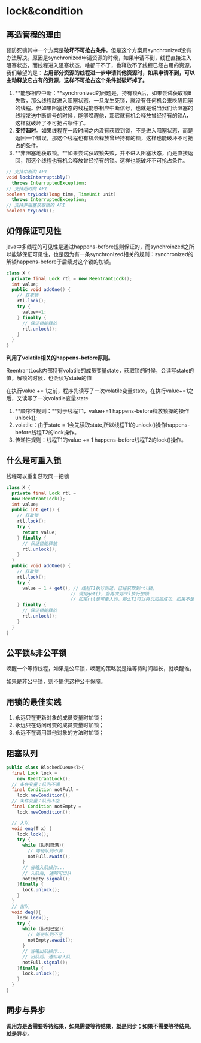# lock&condition

## 再造管程的理由

预防死锁其中一个方案是**破坏不可抢占条件**，但是这个方案用synchronized没有办法解决。原因是synchronized申请资源的时候，如果申请不到，线程直接进入阻塞状态，而线程进入阻塞状态，啥都干不了，也释放不了线程已经占用的资源。我们希望的是：**占用部分资源的线程进一步申请其他资源时，如果申请不到，可以主动释放它占有的资源，这样不可抢占这个条件就破坏掉了。**

1. **能够相应中断：**synchronized的问题是，持有锁A后，如果尝试获取锁B失败，那么线程就进入阻塞状态，一旦发生死锁，就没有任何机会来唤醒阻塞的线程。但如果阻塞状态的线程能够相应中断信号，也就是说当我们给阻塞的线程发送中断信号的时候，能够唤醒他，那它就有机会释放曾经持有的锁A，这样就破坏了不可抢占条件了。
2. **支持超时**。如果线程在一段时间之内没有获取到锁，不是进入阻塞状态，而是返回一个错误，那这个线程也有机会释放曾经持有的锁，这样也能破坏不可抢占的条件。
3. **非阻塞地获取锁。**如果尝试获取锁失败，并不进入阻塞状态，而是直接返回，那这个线程也有机会释放曾经持有的锁。这样也能破坏不可抢占条件。

```java
// 支持中断的 API
void lockInterruptibly() 
  throws InterruptedException;
// 支持超时的 API
boolean tryLock(long time, TimeUnit unit) 
  throws InterruptedException;
// 支持非阻塞获取锁的 API
boolean tryLock();

```

## 如何保证可见性

java中多线程的可见性是通过happens-before规则保证的，而synchroinzed之所以能够保证可见性，也是因为有一条synchronized相关的规则：synchronized的解锁happens-before于后续对这个锁的加锁。

```java
class X {
  private final Lock rtl = new ReentrantLock();
  int value;
  public void addOne() {
    // 获取锁
    rtl.lock();  
    try {
      value+=1;
    } finally {
      // 保证锁能释放
      rtl.unlock();
    }
  }
}

```

**利用了volatile相关的happens-before原则。**

ReentrantLock内部持有volatile的成员变量state，获取锁的时候，会读写state的值，解锁的时候，也会读写state的值

在执行value += 1之前，程序先读写了一次volatile变量state，在执行value+=1之后，又读写了一次volatile变量state

1. **顺序性规则：**对于线程T1，value+=1 happens-before释放锁操的操作unlock();
2. volatile：由于state = 1会先读取state,所以线程T1的unlock()操作happens-before线程T2的lock操作。
3. 传递性规则：线程T1的value += 1 happens-before线程T2的lock()操作。



## 什么是可重入锁

线程可以重复获取同一把锁

```java
class X {
  private final Lock rtl =
  new ReentrantLock();
  int value;
  public int get() {
    // 获取锁
    rtl.lock();         
    try {
      return value;
    } finally {
      // 保证锁能释放
      rtl.unlock();
    }
  }
  public void addOne() {
    // 获取锁
    rtl.lock();  
    try {
      value = 1 + get(); // 线程T1执行到这，已经获取到rtl锁，
        				// 调用get()，会再次对rtl执行加锁
        				// 如果rtl是可重入的，那么T1可以再次加锁成功，如果不是，则T1阻塞。
    } finally {
      // 保证锁能释放
      rtl.unlock();
    }
  }
}

```

## 公平锁&非公平锁

唤醒一个等待线程，如果是公平锁，唤醒的策略就是谁等待时间越长，就唤醒谁。

如果是非公平锁，则不提供这种公平保障。

## 用锁的最佳实践

1. 永远只在更新对象的成员变量时加锁；
2. 永远只在访问可变的成员变量时加锁；
3. 永远不在调用其他对象的方法时加锁； 

## 阻塞队列

```java
public class BlockedQueue<T>{
  final Lock lock =
    new ReentrantLock();
  // 条件变量：队列不满  
  final Condition notFull =
    lock.newCondition();
  // 条件变量：队列不空  
  final Condition notEmpty =
    lock.newCondition();

  // 入队
  void enq(T x) {
    lock.lock();
    try {
      while (队列已满){
        // 等待队列不满
        notFull.await();
      }  
      // 省略入队操作...
      // 入队后, 通知可出队
      notEmpty.signal();
    }finally {
      lock.unlock();
    }
  }
  // 出队
  void deq(){
    lock.lock();
    try {
      while (队列已空){
        // 等待队列不空
        notEmpty.await();
      }  
      // 省略出队操作...
      // 出队后，通知可入队
      notFull.signal();
    }finally {
      lock.unlock();
    }  
  }
}

```

## 同步与异步

**调用方是否需要等待结果，如果需要等待结果，就是同步；如果不需要等待结果，就是异步。**

